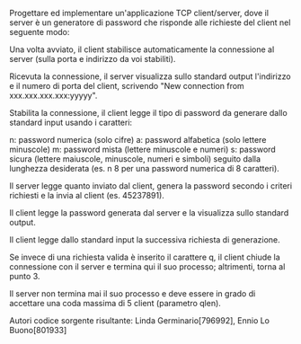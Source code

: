 Progettare ed implementare un'applicazione TCP client/server, dove il server è un generatore di password che risponde alle richieste del client nel seguente modo:

Una volta avviato, il client stabilisce automaticamente la connessione al server (sulla porta e indirizzo da voi stabiliti).

Ricevuta la connessione, il server visualizza sullo standard output l'indirizzo e il numero di porta del client, scrivendo "New connection from xxx.xxx.xxx.xxx:yyyyy".

Stabilita la connessione, il client legge il tipo di password da generare dallo standard input usando i caratteri:

n: password numerica (solo cifre)
a: password alfabetica (solo lettere minuscole)
m: password mista (lettere minuscole e numeri)
s: password sicura (lettere maiuscole, minuscole, numeri e simboli)
seguito dalla lunghezza desiderata (es. n 8 per una password numerica di 8 caratteri).

Il server legge quanto inviato dal client, genera la password secondo i criteri richiesti e la invia al client (es. 45237891).

Il client legge la password generata dal server e la visualizza sullo standard output.

Il client legge dallo standard input la successiva richiesta di generazione.

Se invece di una richiesta valida è inserito il carattere q, il client chiude la connessione con il server e termina qui il suo processo; altrimenti, torna al punto 3.

Il server non termina mai il suo processo e deve essere in grado di accettare una coda massima di 5 client (parametro qlen).

Autori codice sorgente risultante: Linda Germinario[796992], Ennio Lo Buono[801933]
